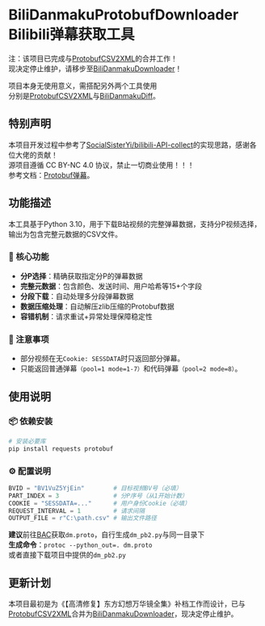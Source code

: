 # BiliDanmakuProtobufDownloader Bilibili弹幕获取工具
注：该项目已完成与[ProtobufCSV2XML](https://github.com/Mikuoso/ProtobufCSV2XML)的合并工作！  
现决定停止维护，请移步至[BiliDanmakuDownloader](https://github.com/Mikuoso/BiliDanmakuDownloader)！  

项目本身无使用意义，需搭配另外两个工具使用  
分别是[ProtobufCSV2XML](https://github.com/Mikuoso/ProtobufCSV2XML)与[BiliDanmakuDiff](https://github.com/Mikuoso/BiliDanmakuDiff)。

## 特别声明
本项目开发过程中参考了[SocialSisterYi/bilibili-API-collect](https://github.com/SocialSisterYi/bilibili-API-collect)的实现思路，感谢各位大佬的贡献！  
源项目遵循 CC BY-NC 4.0 协议，禁止一切商业使用！！！  
参考文档：[Protobuf弹幕](https://socialsisteryi.github.io/bilibili-API-collect/docs/danmaku/danmaku_proto.html)。  

## 功能描述
本工具基于Python 3.10，用于下载B站视频的完整弹幕数据，支持分P视频选择，输出为包含完整元数据的CSV文件。

### 🚀 核心功能
- **分P选择**：精确获取指定分P的弹幕数据
- **完整元数据**：包含颜色、发送时间、用户哈希等15+个字段
- **分段下载**：自动处理多分段弹幕数据
- **数据压缩处理**：自动解压zlib压缩的Protobuf数据
- **容错机制**：请求重试+异常处理保障稳定性

### 📌 注意事项
- 部分视频在无`Cookie: SESSDATA`时只返回部分弹幕。  
- 只能返回普通弹幕`（pool=1 mode=1-7）`和代码弹幕`（pool=2 mode=8）`。

## 使用说明  
### 📦 依赖安装
```bash
# 安装必要库
pip install requests protobuf
```
### ⚙️ 配置说明
```python
BVID = "BV1VuZ5YjEin"        # 目标视频BV号（必填）
PART_INDEX = 3               # 分P序号（从1开始计数）
COOKIE = "SESSDATA=..."      # 用户身份Cookie（必填）
REQUEST_INTERVAL = 1         # 请求间隔
OUTPUT_FILE = r"C:\path.csv" # 输出文件路径
```  
  

**建议**前往[BAC](https://github.com/SocialSisterYi/bilibili-API-collect/blob/master/grpc_api/bilibili/community/service/dm/v1/dm.proto)获取`dm.proto`，自行生成`dm_pb2.py`与同一目录下  
**生成命令**：`protoc --python_out=. dm.proto`  
或者直接下载项目中提供的`dm_pb2.py`

## 更新计划
本项目最初是为《【高清修复】东方幻想万华镜全集》补档工作而设计，已与[ProtobufCSV2XML](https://github.com/Mikuoso/ProtobufCSV2XML)合并为[BiliDanmakuDownloader](https://github.com/Mikuoso/BiliDanmakuDownloader)，现决定停止维护。
